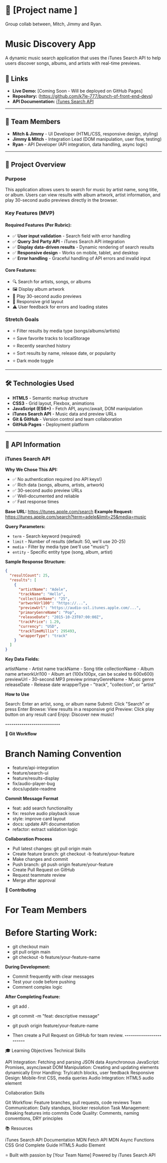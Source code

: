 # 🎵 [Project name ] 

Group collab between, Mitch, Jimmy and Ryan.

# Music Discovery App

A dynamic music search application that uses the iTunes Search API to help users discover songs, albums, and artists with real-time previews.

## 🔗 Links

- **Live Demo:** [Coming Soon - Will be deployed on GitHub Pages]
- **Repository:** (https://github.com/k7le-777/bunch-of-front-end-devs)
- **API Documentation:** [iTunes Search API](https://developer.apple.com/library/archive/documentation/AudioVideo/Conceptual/iTuneSearchAPI/index.html)

---

## 👥 Team Members


- **Mitch & Jimmy** - UI Developer (HTML/CSS, responsive design, styling)  
- **Jimmy & Mitch** - Integration Lead (DOM manipulation, user flow, testing)
- **Ryan** - API Developer (API integration, data handling, async logic)

---

## 🎯 Project Overview

### Purpose
This application allows users to search for music by artist name, song title, or album. Users can view results with album artwork, artist information, and play 30-second audio previews directly in the browser.

### Key Features (MVP)

#### Required Features (Per Rubric):
- ✅ **User input validation** - Search field with error handling
- ✅ **Query 3rd Party API** - iTunes Search API integration
- ✅ **Display data-driven results** - Dynamic rendering of search results
- ✅ **Responsive design** - Works on mobile, tablet, and desktop
- ✅ **Error handling** - Graceful handling of API errors and invalid input

#### Core Features:
- 🔍 Search for artists, songs, or albums
- 🖼️ Display album artwork
- 🎵 Play 30-second audio previews
- 📱 Responsive grid layout
- ⚠️ User feedback for errors and loading states

### Stretch Goals
- ⭐ Filter results by media type (songs/albums/artists)
- ⭐ Save favorite tracks to localStorage
- ⭐ Recently searched history
- ⭐ Sort results by name, release date, or popularity
- ⭐ Dark mode toggle

---

## 🛠️ Technologies Used

- **HTML5** - Semantic markup structure
- **CSS3** - Grid layout, Flexbox, animations
- **JavaScript (ES6+)** - Fetch API, async/await, DOM manipulation
- **iTunes Search API** - Music data and preview URLs
- **Git & GitHub** - Version control and team collaboration
- **GitHub Pages** - Deployment platform

---

## 📡 API Information

### iTunes Search API

**Why We Chose This API:**
- ✅ No authentication required (no API keys!)
- ✅ Rich data (songs, albums, artists, artwork)
- ✅ 30-second audio preview URLs
- ✅ Well-documented and reliable
- ✅ Fast response times

**Base URL:**
https://itunes.apple.com/search
**Example Request:**
https://itunes.apple.com/search?term=adele&limit=25&media=music

**Query Parameters:**
- `term` - Search keyword (required)
- `limit` - Number of results (default: 50, we'll use 20-25)
- `media` - Filter by media type (we'll use "music")
- `entity` - Specific entity type (song, album, artist)

**Sample Response Structure:**
```json
{
  "resultCount": 25,
  "results": [
    {
      "artistName": "Adele",
      "trackName": "Hello",
      "collectionName": "25",
      "artworkUrl100": "https://...",
      "previewUrl": "https://audio-ssl.itunes.apple.com/...",
      "primaryGenreName": "Pop",
      "releaseDate": "2015-10-23T07:00:00Z",
      "trackPrice": 1.29,
      "currency": "USD",
      "trackTimeMillis": 295493,
      "wrapperType": "track"
    }
  ]
}
```

**Key Data Fields:**

artistName - Artist name
trackName - Song title
collectionName - Album name
artworkUrl100 - Album art (100x100px, can be scaled to 600x600)
previewUrl - 30-second MP3 preview
primaryGenreName - Music genre
releaseDate - Release date
wrapperType - "track", "collection", or "artist"

**How to Use**

Search: Enter an artist, song, or album name
Submit: Click "Search" or press Enter
Browse: View results in a responsive grid
Preview: Click play button on any result card
Enjoy: Discover new music!

**---------------------------**

**🔄 Git Workflow**
# Branch Naming Convention
- feature/api-integration
- feature/search-ui
- feature/results-display
- fix/audio-player-bug
- docs/update-readme

**Commit Message Format**
- feat: add search functionality
- fix: resolve audio playback issue
- style: improve card layout
- docs: update API documentation
- refactor: extract validation logic

**Collaboration Process**
- Pull latest changes: git pull origin main
- Create feature branch: git checkout -b feature/your-feature
- Make changes and commit
- Push branch: git push origin feature/your-feature
- Create Pull Request on GitHub
- Request teammate review
- Merge after approval

**🤝 Contributing**
# For Team Members
# Before Starting Work:
- git checkout main
- git pull origin main
- git checkout -b feature/your-feature-name

**During Development:**
- Commit frequently with clear messages
- Test your code before pushing
- Comment complex logic

**After Completing Feature:**
- git add .
- git commit -m "feat: descriptive message"
- git push origin feature/your-feature-name

- Then create a Pull Request on GitHub for team review.
**------------------------**

🎓 Learning Objectives
Technical Skills

API Integration: Fetching and parsing JSON data
Asynchronous JavaScript: Promises, async/await
DOM Manipulation: Creating and updating elements dynamically
Error Handling: Try/catch blocks, user feedback
Responsive Design: Mobile-first CSS, media queries
Audio Integration: HTML5 audio element

Collaboration Skills

Git Workflow: Feature branches, pull requests, code reviews
Team Communication: Daily standups, blocker resolution
Task Management: Breaking features into commits
Code Quality: Comments, naming conventions, DRY principles

📚 Resources

iTunes Search API Documentation
MDN Fetch API
MDN Async Functions
CSS Grid Complete Guide
HTML5 Audio Element

⭐ Built with passion by [Your Team Name]
Powered by iTunes Search API